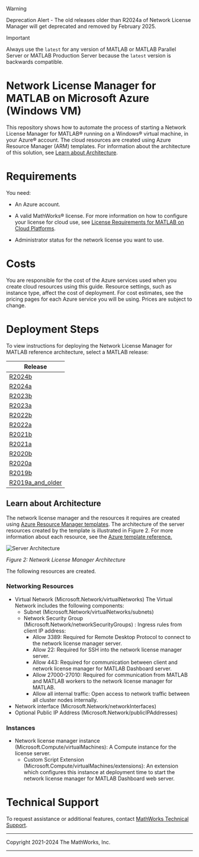 > [!WARNING]  
> Deprecation Alert - The old releases older than R2024a of Network License Manager will get deprecated and removed by February 2025.

> [!IMPORTANT]  
> Always use the `latest` for any version of MATLAB or MATLAB Parallel Server or MATLAB Production Server because the `latest` version is backwards compatible.

# Network License Manager for MATLAB on Microsoft Azure (Windows VM)

This repository shows how to automate the process of starting a Network License Manager for MATLAB®  running on a Windows®  virtual machine, in your Azure®  account. The cloud resources are created using Azure Resource Manager (ARM) templates. For information about the architecture of this solution, see [Learn about Architecture](#learn-about-architecture).

# Requirements

You need:

- An Azure account.

- A valid MathWorks®  license. For more information on how to configure your license for cloud use, see [License Requirements for MATLAB on Cloud Platforms](https://www.mathworks.com/help/licensingoncloud/matlab-on-the-cloud.html).

- Administrator status for the network license you want to use.

# Costs
You are responsible for the cost of the Azure services used when you create cloud resources using this guide. Resource settings, such as instance type, affect the cost of deployment. For cost estimates, see the pricing pages for each Azure service you will be using. Prices are subject to change.


# Deployment Steps

To view instructions for deploying the Network License Manager for MATLAB reference architecture, select a MATLAB release:

| Release |
| ------- |
| [R2024b](releases/R2024b/README.md) |
| [R2024a](releases/R2024a/README.md) |
| [R2023b](releases/R2023b/README.md) |
| [R2023a](releases/R2023a/README.md) |
| [R2022b](releases/R2022b/README.md) |
| [R2022a](releases/R2022a/README.md) |
| [R2021b](releases/R2021b/README.md) |
| [R2021a](releases/R2021a/README.md) |
| [R2020b](releases/R2020b/README.md) |
| [R2020a](releases/R2020a/README.md) |
| [R2019b](releases/R2019b/README.md) |
| [R2019a\_and\_older](releases/R2019a_and_older/README.md) |


## Learn about Architecture

The network license manager and the resources it requires are created using [Azure Resource Manager templates](https://docs.microsoft.com/en-gb/azure/azure-resource-manager/resource-group-overview). The architecture of the server resources created by the template is illustrated in Figure 2. For more information about each resource, see the [Azure template reference.](https://docs.microsoft.com/en-us/azure/templates/)

![Server Architecture](img/FlexServer_in_Azure_architecture.png?raw=true)

*Figure 2: Network License Manager Architecture*

The following resources are created.

### Networking Resources
* Virtual Network (Microsoft.Network/virtualNetworks) The Virtual Network includes the following components:
    * Subnet (Microsoft.Network/virtualNetworks/subnets)
    * Network Security Group (Microsoft.Network/networkSecurityGroups) : Ingress rules from client IP address:
        * Allow 3389: Required for Remote Desktop Protocol to connect to the network license manager server.
        * Allow 22: Required for SSH into the network license manager server.
        * Allow 443: Required for communication between client and network license manager for MATLAB Dashboard server.
        * Allow 27000-27010: Required for communication from MATLAB and MATLAB workers to the network license manager for MATLAB.
        * Allow all internal traffic: Open access to network traffic between all cluster nodes internally.
* Network interface (Microsoft.Network/networkInterfaces)
* Optional Public IP Address (Microsoft.Network/publicIPAddresses)

### Instances
* Network license manager instance (Microsoft.Compute/virtualMachines): A Compute instance for the license server.
  * Custom Script Extension (Microsoft.Compute/virtualMachines/extensions): An extension which configures this instance at deployment time to start the network license manager for MATLAB Dashboard web server.

# Technical Support
To request assistance or additional features, contact [MathWorks Technical Support](https://www.mathworks.com/support/contact_us.html).

----

Copyright 2021-2024 The MathWorks, Inc.

----
